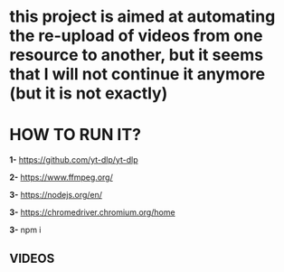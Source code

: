 # this project is aimed at automating the re-upload of videos from one resource to another, but it seems that I will not continue it anymore (but it is not exactly)

# HOW TO RUN IT?

**1-** https://github.com/yt-dlp/yt-dlp

**2-** https://www.ffmpeg.org/

**3-** https://nodejs.org/en/

**3-** https://chromedriver.chromium.org/home

**3-** npm i

## VIDEOS